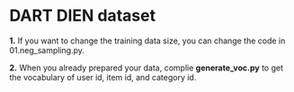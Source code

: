 DART DIEN dataset
===
**1.** If you want to change the training data size, you can change the code in 01.neg_sampling.py.

**2.** When you already prepared your data, complie **generate_voc.py** to get the vocabulary of user id, item id, and category id.
